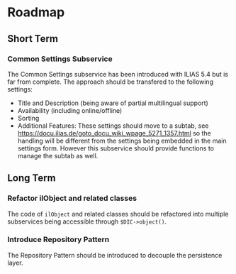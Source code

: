 # Roadmap

## Short Term

### Common Settings Subservice

The Common Settings subservice has been introduced with ILIAS 5.4 but is far from complete. The approach should be transfered to the following settings:

- Title and Description (being aware of partial multilingual support)
- Availability (including online/offline)
- Sorting
- Additional Features: These settings should move to a subtab, see https://docu.ilias.de/goto_docu_wiki_wpage_5271_1357.html so the handling will be different from the settings being embedded in the main settings form. However this subservice should provide functions to manage the subtab as well.


## Long Term

### Refactor ilObject and related classes

The code of `ilObject` and related classes should be refactored into multiple subservices being accessible through `$DIC->object()`.

### Introduce Repository Pattern

The Repository Pattern should be introduced to decouple the persistence layer.